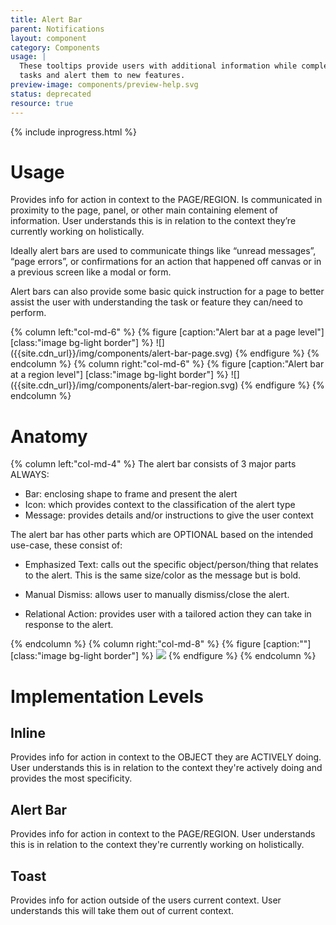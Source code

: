 ```yaml
---
title: Alert Bar
parent: Notifications
layout: component
category: Components
usage: |
  These tooltips provide users with additional information while completing
  tasks and alert them to new features.
preview-image: components/preview-help.svg
status: deprecated
resource: true
---
```


{% include inprogress.html %}

# Usage

Provides info for action in context to the PAGE/REGION. Is communicated in
proximity to the page, panel, or other main containing element of information.
User understands this is in relation to the context they’re currently working
on holistically.

Ideally alert bars are used to communicate things like “unread messages”, “page
errors”, or confirmations for an action that happened off canvas or in a
previous screen like a modal or form.

Alert bars can also provide some basic quick instruction for a page to better
assist the user with understanding the task or feature they can/need to
perform.

<div class="row">
{% column left:"col-md-6" %}
{% figure [caption:"Alert bar at a page level"] [class:"image bg-light border"] %}
![]({{site.cdn_url}}/img/components/alert-bar-page.svg)
{% endfigure %}
{% endcolumn %}
{% column right:"col-md-6" %}
{% figure [caption:"Alert bar at a region level"] [class:"image bg-light border"] %}
![]({{site.cdn_url}}/img/components/alert-bar-region.svg)
{% endfigure %}
{% endcolumn %}
</div>

# Anatomy

<div class="row">
{% column left:"col-md-4" %}
The alert bar consists of 3 major parts ALWAYS:

- Bar: enclosing shape to frame and present the alert
- Icon: which provides context to the classification of the alert type
- Message: provides details and/or instructions to give the user context

The alert bar has other parts which are OPTIONAL based on the intended
use-case, these consist of:

-   Emphasized Text: calls out the specific object/person/thing that relates to
    the alert. This is the same size/color as the message but is bold.

-   Manual Dismiss: allows user to manually dismiss/close the alert.

-   Relational Action: provides user with a tailored action they can take in
    response to the alert.

{% endcolumn %}
{% column right:"col-md-8" %}
{% figure [caption:""] [class:"image bg-light border"] %}
![]({{site.cdn_url}}/img/components/alert-bar-anatomy.svg)
{% endfigure %}
{% endcolumn %}
</div>

# Implementation Levels

## Inline

Provides info for action in context to the OBJECT they are ACTIVELY doing. User
understands this is in relation to the context they're actively doing and
provides the most specificity.

## Alert Bar

Provides info for action in context to the PAGE/REGION. User understands this
is in relation to the context they're currently working on holistically.

## Toast

Provides info for action outside of the users current context. User understands
this will take them out of current context.
